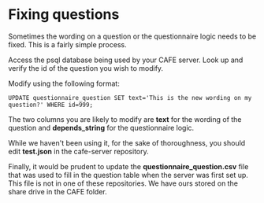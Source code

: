 # Fixing questions

Sometimes the wording on a question or the questionnaire logic needs to be fixed. This is a fairly simple process.

Access the psql database being used by your CAFE server. Look up and verify the id of the question you wish to modify.

Modify using the following format:

`UPDATE questionnaire_question SET text='This is the new wording on my question?' WHERE id=999;`

The two columns you are likely to modify are **text** for the wording of the question and **depends_string** for the questionnaire logic.

While we haven't been using it, for the sake of thoroughness, you should edit **test.json** in the cafe-server repository.

Finally, it would be prudent to update the **questionnaire_question.csv** file that was used to fill in the question table when the server was first set up. This file is not in one of these repositories. We have ours stored on the share drive in the CAFE folder.
